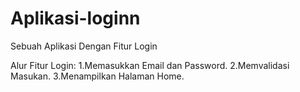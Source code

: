 # Aplikasi-loginn
Sebuah Aplikasi Dengan Fitur Login

Alur Fitur Login:
1.Memasukkan Email dan Password.
2.Memvalidasi Masukan.
3.Menampilkan Halaman Home.
